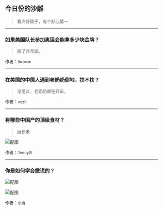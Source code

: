 ## 今日份的沙雕

> 看点好段子，有个好心情～


 
---

### 如果美国队长参加奥运会能拿多少块金牌？

> 除了乒乓球。


作者：`Outman`

---

### 在美国的中国人遇到老奶奶倒地，扶不扶？

> 没见过，老奶奶都在开车。


作者：`vczh`

---

### 有哪些中国产的顶级食材？

> 唐长老



![配图](http://pic4.zhimg.com/70/b12c5fd180ce0004dec8170b5138b03f_b.jpg)


作者：`Jenny泱`

---

### 你是如何学会撒谎的？

> 



![配图](http://pic3.zhimg.com/70/bf0fe816056352660c5869245150a342_b.jpg)



![配图](https://pic2.zhimg.com/v2-611b70f7bddece8ca72a65f9f4a17671_b.jpg)


作者：`小酒`